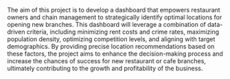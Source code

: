 The aim of this project is to develop a dashboard that empowers restaurant owners and chain management to strategically identify optimal locations for opening new branches. 
This dashboard will leverage a combination of data-driven criteria, 
including minimizing rent costs and crime rates, maximizing population density, optimizing competition levels, and aligning with target demographics. 
By providing precise location recommendations based on these factors, the project aims to enhance the decision-making process 
and increase the chances of success for new restaurant or cafe branches, ultimately contributing to the growth and profitability of the business. 

